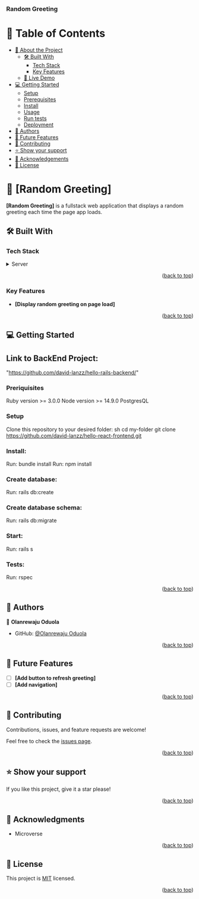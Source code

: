 <a name="readme-top"></a>
  <h3><b>Random Greeting</b></h3>

# 📗 Table of Contents

- [📖 About the Project](#about-project)
  - [🛠 Built With](#built-with)
    - [Tech Stack](#tech-stack)
    - [Key Features](#key-features)
  - [🚀 Live Demo](#live-demo)
- [💻 Getting Started](#getting-started)
  - [Setup](#setup)
  - [Prerequisites](#prerequisites)
  - [Install](#install)
  - [Usage](#usage)
  - [Run tests](#run-tests)
  - [Deployment](#triangular_flag_on_post-deployment)
- [👥 Authors](#authors)
- [🔭 Future Features](#future-features)
- [🤝 Contributing](#contributing)
- [⭐️ Show your support](#support)
- [🙏 Acknowledgements](#acknowledgements)
- [📝 License](#license)

# 📖 [Random Greeting] <a name="about-project"></a>

**[Random Greeting]** is a fullstack web application that displays a random greeting each time the page app loads.

## 🛠 Built With <a name="built-with"></a>

### Tech Stack <a name="tech-stack"></a>
<details>
  <summary>Server</summary>
  <ul>
    <li><a href="#">Ruby on rails</a></li>
  </ul>

  <summary>Database</summary>
  <ul>
    <li><a href="#">postgreSQL</a></li>
  </ul>

  <summary>Client</summary>
  <ul>
    <li><a href="#">Reactjs</a></li>
    <li><a href="#">Redux</a></li>
  </ul>
</details>

<p align="right">(<a href="#readme-top">back to top</a>)</p>

### Key Features <a name="key-features"></a>

- **[Display random greeting on page load]**

<p align="right">(<a href="#readme-top">back to top</a>)</p>


## 💻 Getting Started <a name="getting-started"></a>

## Link to BackEnd Project:
"https://github.com/david-lanzz/hello-rails-backend/"

### Preriquisites

Ruby version >= 3.0.0
Node version >= 14.9.0
PostgresQL

### Setup

Clone this repository to your desired folder:
sh
  cd my-folder
 git clone https://github.com/david-lanzz/hello-react-frontend.git

 ### Install:
 Run: bundle install
 Run: npm install

 ### Create database:
 Run: rails db:create

 ### Create database schema:
 Run: rails db:migrate

 ### Start:
 Run: rails s

 ### Tests:
 Run: rspec



<p align="right">(<a href="#readme-top">back to top</a>)</p>

## 👥 Authors <a name="authors"></a>

👤 **Olanrewaju Oduola**

- GitHub: [@Olanrewaju Oduola](https://github.com/david-lanzz)

<p align="right">(<a href="#readme-top">back to top</a>)</p>

## 🔭 Future Features <a name="future-features"></a>

- [ ] **[Add button to refresh greeting]**
- [ ] **[Add navigation]**

<p align="right">(<a href="#readme-top">back to top</a>)</p>

## 🤝 Contributing <a name="contributing"></a>

Contributions, issues, and feature requests are welcome!

Feel free to check the [issues page](https://github.com/david-lanzz/hello-react-frontend/issues).

<p align="right">(<a href="#readme-top">back to top</a>)</p>

## ⭐️ Show your support <a name="support"></a>
If you like this project, give it a star please!

<p align="right">(<a href="#readme-top">back to top</a>)</p>

## 🙏 Acknowledgments <a name="acknowledgements"></a>
 <ul>
    <li>
        Microverse
    </li>
  </ul>


<p align="right">(<a href="#readme-top">back to top</a>)</p>

## 📝 License <a name="license"></a>
  This project is [MIT](./LICENSE.txt) licensed.
<p align="right">(<a href="#readme-top">back to top</a>)</p>
